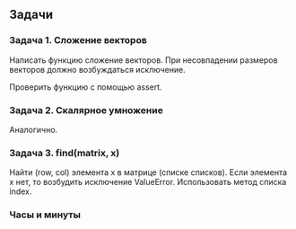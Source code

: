 ## Задачи

### Задача 1. Сложение векторов

Написать функцию сложение векторов. При несовпадении размеров векторов должно возбуждаться исключение.

Проверить функцию с помощью assert.

### Задача 2. Скалярное умножение

Аналогично.

### Задача 3. find(matrix, x)
Найти (row, col) элемента х в матрице (списке списков). Если элемента х нет, то возбудить исключение ValueError. Использовать метод списка index.

### Часы и минуты


